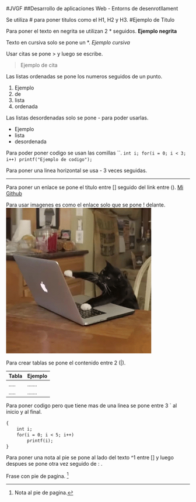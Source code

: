 #JVGF
##Desarrollo de aplicaciones Web - Entorns de desenrotllament

Se utiliza # para poner titulos como el H1, H2 y H3.
#Ejemplo de Titulo

Para poner el texto en negrita se utilizan 2 * seguidos.
**Ejemplo negrita**

Texto en cursiva solo se pone un *.
*Ejemplo cursiva*

Usar citas se pone > y luego se escribe.
>Ejemplo de cita

Las listas ordenadas se pone los numeros seguidos de un punto.
1. Ejemplo
2. de
3. lista
4. ordenada

Las listas desordenadas solo se pone - para poder usarlas.
- Ejemplo
- lista
- desordenada

Para poder poner codigo se usan las comillas ``.
`int i;
for(i = 0; i < 3; i++)
printf("Ejemplo de codigo");`

Para poner una linea horizontal se usa - 3 veces seguidas.

---

Para poner un enlace se pone el titulo entre [] seguido del link entre ().
[Mi Github](https://github.com/Sevigamer)

Para usar imagenes es como el enlace solo que se pone ! delante. <br>
![Imagen](./gato.gif)

Para crear tablas se pone el contenido entre 2 (|).

| Tabla | Ejemplo |
| ----- | ------- |
| ..... | ....... |
| ..... | ....... |

Para poner codigo pero que tiene mas de una linea se pone entre 3 ` al inicio y al final.
```
{
    int i;
    for(i = 0; i < 5; i++)
        printf(i);
}
```

Para poner una nota al pie se pone al lado del texto ^1 entre [] y luego despues se pone otra vez seguido de : .

Frase con pie de pagina. [^1]
[^1]: Nota al pie de pagina.

